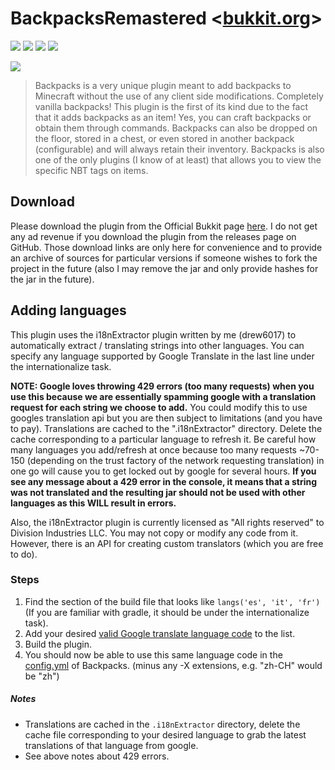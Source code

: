 # BackpacksRemastered <[bukkit.org](https://dev.bukkit.org/projects/backpack-item)>
[![](https://img.shields.io/travis/divisionind/BackpacksRemastered/master.svg?style=flat-square)](https://travis-ci.org/divisionind/BackpacksRemastered)
![](https://img.shields.io/github/repo-size/divisionind/BackpacksRemastered.svg?style=flat-square)
![](https://img.shields.io/badge/license-GPLv3-green.svg?style=flat-square)
![](https://img.shields.io/badge/dev%20status-active-brightgreen.svg?style=flat-square)

![](https://raw.githubusercontent.com/divisionind/BackpacksRemastered/master/screenshots/logo.png)
> Backpacks is a very unique plugin meant to add backpacks to Minecraft without the use of any client side modifications. 
Completely vanilla backpacks! This plugin is the first of its kind due to the fact that it adds backpacks as an item! Yes, 
you can craft backpacks or obtain them through commands. Backpacks can also be dropped on the floor, stored in a chest, or 
even stored in another backpack (configurable) and will always retain their inventory. Backpacks is also one of the only 
plugins (I know of at least) that allows you to view the specific NBT tags on items.

## Download
Please download the plugin from the Official Bukkit page [here](https://dev.bukkit.org/projects/backpack-item). I do 
not get any ad revenue if you download the plugin from the releases page on GitHub. Those download links are only here 
for convenience and to provide an archive of sources for particular versions if someone wishes to fork the project
in the future (also I may remove the jar and only provide hashes for the jar in the future).


## Adding languages
This plugin uses the i18nExtractor plugin written by me (drew6017) to automatically extract / translating
strings into other languages. You can specify any language supported by Google Translate in the last line
under the internationalize task.

__NOTE: Google loves throwing 429 errors (too many requests) when you use this because we are essentially spamming 
google with a translation request for each string we choose to add.__ You could modify this to use googles translation
api but you are then subject to limitations (and you have to pay). Translations are cached to the ".i18nExtractor"
directory. Delete the cache corresponding to a particular language to refresh it. Be careful how many languages you
add/refresh at once because too many requests ~70-150 (depending on the trust factory of the network requesting translation) 
in one go will cause you to get locked out by google for several hours. __If you see any message about a 429 error in 
the console, it means that a string was not translated and the resulting jar should not be used with other languages 
as this WILL result in errors.__

Also, the i18nExtractor plugin is currently licensed as "All rights reserved" to Division Industries LLC. You may not
copy or modify any code from it. However, there is an API for creating custom translators (which you are free to do).

### Steps
1. Find the section of the build file that looks like `langs('es', 'it', 'fr')` (If you are familiar with gradle, 
   it should be under the internationalize task).
2. Add your desired [valid Google translate language code](https://cloud.google.com/translate/docs/languages) to the
   list.
3. Build the plugin.
4. You should now be able to use this same language code in the [config.yml](https://github.com/divisionind/BackpacksRemastered/blob/master/src/main/resources/config.yml) 
   of Backpacks. (minus any -X extensions, e.g. "zh-CH" would be "zh")

##### Notes
- Translations are cached in the `.i18nExtractor` directory, delete the cache file corresponding to your desired language
  to grab the latest translations of that language from google.
- See above notes about 429 errors.
